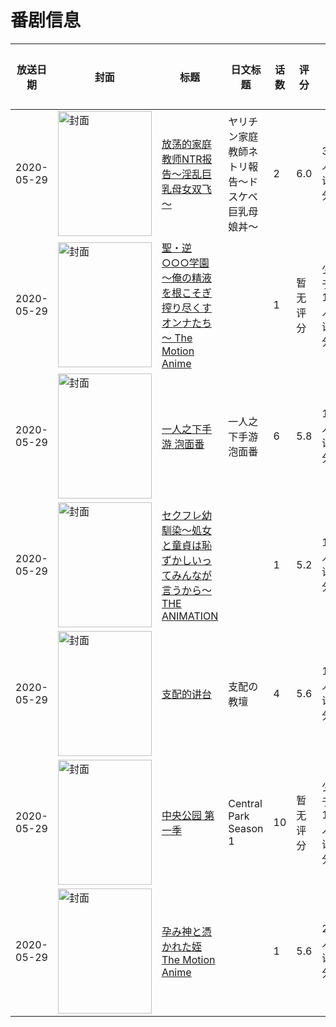 # 番剧信息

|放送日期|封面|标题|日文标题|话数|评分|评分人数|
|---|---|---|---|---|---|---|
|2020-05-29|<img src="https://bangumi.tv/img/no_icon_subject.png" alt="封面" style="width:150px;height:200px;object-fit:cover;">|[放荡的家庭教师NTR报告～淫乱巨乳母女双飞～](https://bangumi.tv/subject/305741)|ヤリチン家庭教師ネトリ報告～ドスケベ巨乳母娘丼～|2|6.0|309人评分|
|2020-05-29|<img src="https://bangumi.tv/img/no_icon_subject.png" alt="封面" style="width:150px;height:200px;object-fit:cover;">|[聖・逆○○○学園 ～俺の精液を根こそぎ搾り尽くすオンナたち～ The Motion Anime](https://bangumi.tv/subject/350989)||1|暂无评分|少于10人评分|
|2020-05-29|<img src="https://lain.bgm.tv/pic/cover/c/32/6c/308351_3ng1n.jpg" alt="封面" style="width:150px;height:200px;object-fit:cover;">|[一人之下手游 泡面番](https://bangumi.tv/subject/308351)|一人之下手游 泡面番|6|5.8|11人评分|
|2020-05-29|<img src="https://bangumi.tv/img/no_icon_subject.png" alt="封面" style="width:150px;height:200px;object-fit:cover;">|[セクフレ幼馴染～処女と童貞は恥ずかしいってみんなが言うから～ THE ANIMATION](https://bangumi.tv/subject/307356)||1|5.2|118人评分|
|2020-05-29|<img src="https://bangumi.tv/img/no_icon_subject.png" alt="封面" style="width:150px;height:200px;object-fit:cover;">|[支配的讲台](https://bangumi.tv/subject/307978)|支配の教壇|4|5.6|180人评分|
|2020-05-29|<img src="https://lain.bgm.tv/pic/cover/c/5a/bd/313451_mB28m.jpg" alt="封面" style="width:150px;height:200px;object-fit:cover;">|[中央公园 第一季](https://bangumi.tv/subject/313451)|Central Park Season 1|10|暂无评分|少于10人评分|
|2020-05-29|<img src="https://bangumi.tv/img/no_icon_subject.png" alt="封面" style="width:150px;height:200px;object-fit:cover;">|[孕み神と憑かれた姪 The Motion Anime](https://bangumi.tv/subject/314074)||1|5.6|25人评分|
